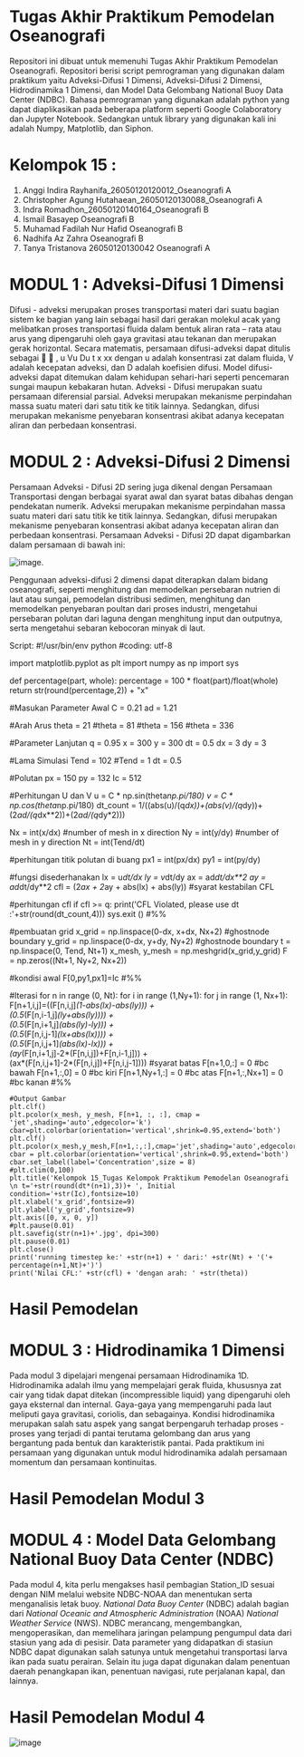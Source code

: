 # Tugas Akhir Praktikum Pemodelan Oseanografi
Repositori ini dibuat untuk memenuhi Tugas Akhir Praktikum Pemodelan Oseanografi. Repositori berisi script pemrograman yang digunakan dalam praktikum yaitu Adveksi-Difusi 1 Dimensi, Adveksi-Difusi 2 Dimensi, Hidrodinamika 1 Dimensi, dan  Model Data Gelombang National Buoy Data Center (NDBC). Bahasa pemrograman yang digunakan adalah python yang dapat diaplikasikan pada beberapa platform seperti Google Colaboratory dan Jupyter Notebook. Sedangkan untuk library yang digunakan kali ini adalah Numpy, Matplotlib, dan Siphon.
# Kelompok 15 :
1. Anggi Indira Rayhanifa_26050120120012_Oseanografi A
2. Christopher Agung Hutahaean_26050120130088_Oseanografi A
3. Indra Romadhon_26050120140164_Oseanografi B
4. Ismail Basayep Oseanografi B
5. Muhamad Fadilah Nur Hafid Oseanografi B
6. Nadhifa Az Zahra Oseanografi B
7. Tanya Tristanova 26050120130042 Oseanografi A
# MODUL 1 : Adveksi-Difusi 1 Dimensi
Difusi  - adveksi merupakan proses transportasi materi dari suatu bagian sistem ke bagian yang lain sebagai hasil dari gerakan molekul acak yang melibatkan proses transportasi fluida dalam bentuk aliran rata – rata atau arus yang dipengaruhi oleh gaya gravitasi atau tekanan dan merupakan gerak horizontal. Secara matematis, persamaan difusi-adveksi dapat ditulis sebagai   , u Vu Du t x xx dengan u adalah konsentrasi zat dalam fluida, V adalah kecepatan adveksi, dan D adalah koefisien difusi. Model difusi-adveksi dapat ditemukan dalam kehidupan sehari-hari seperti pencemaran sungai maupun kebakaran hutan. Adveksi - Difusi merupakan suatu persamaan diferensial parsial. Adveksi merupakan mekanisme perpindahan massa suatu materi dari satu titik ke titik lainnya. Sedangkan, difusi merupakan mekanisme penyebaran konsentrasi akibat adanya kecepatan aliran dan perbedaan konsentrasi.
# MODUL 2 : Adveksi-Difusi 2 Dimensi
Persamaan Adveksi - Difusi 2D sering juga dikenal dengan Persamaan Transportasi dengan berbagai syarat awal dan syarat batas dibahas dengan pendekatan numerik. Adveksi merupakan mekanisme perpindahan massa suatu materi dari satu titik ke titik lainnya. Sedangkan, difusi merupakan mekanisme penyebaran konsentrasi akibat adanya kecepatan aliran dan perbedaan konsentrasi. Persamaan Adveksi - Difusi 2D dapat digambarkan dalam persamaan di bawah ini:

![image](https://user-images.githubusercontent.com/105967038/169849733-06c4e7b0-d644-4002-aef7-2197624fb018.png). 

Penggunaan adveksi-difusi 2 dimensi dapat diterapkan dalam bidang oseanografi, seperti menghitung dan memodelkan persebaran nutrien di laut atau sungai, pemodelan distribusi sedimen, menghitung dan memodelkan penyebaran poultan dari proses industri, mengetahui persebaran polutan dari laguna dengan menghitung input dan outputnya, serta mengetahui sebaran kebocoran minyak di laut.


Script:
#!/usr/bin/env python
#coding: utf-8

import matplotlib.pyplot as plt
import numpy as np
import sys

def percentage(part, whole):
    percentage = 100 * float(part)/float(whole)
    return str(round(percentage,2)) + "x"

#Masukan Parameter Awal
C = 0.21
ad = 1.21

#Arah Arus
theta = 21
#theta = 81
#theta = 156
#theta = 336

#Parameter Lanjutan
q = 0.95
x = 300
y = 300
dt = 0.5
dx = 3
dy = 3


#Lama Simulasi
Tend = 102
#Tend = 1
dt = 0.5

#Polutan
px = 150
py = 132
Ic = 512

#Perhitungan U dan V
u = C * np.sin(theta*np.pi/180)
v = C * np.cos(theta*np.pi/180)
dt_count = 1/((abs(u)/(q*dx))+(abs(v)/(q*dy))+(2*ad/(q*dx**2))+(2*ad/(q*dy*2)))

Nx = int(x/dx)  #number of mesh in x direction
Ny = int(y/dy)  #number of mesh in y direction
Nt = int(Tend/dt)

#perhitungan titik polutan di buang
px1 = int(px/dx)
py1 = int(py/dy)

#fungsi disederhanakan
lx = u*dt/dx
ly = v*dt/dy
ax = ad*dt/dx**2
ay = ad*dt/dy**2
cfl = (2*ax + 2*ay + abs(lx) + abs(ly))  #syarat kestabilan CFL

#perhitungan cfl
if cfl >= q:
    print('CFL Violated, please use dt :'+str(round(dt_count,4)))
    sys.exit ()
#%%

#pembuatan grid 
x_grid = np.linspace(0-dx, x+dx, Nx+2) #ghostnode boundary
y_grid = np.linspace(0-dx, y+dy, Ny+2) #ghostnode boundary
t = np.linspace(0, Tend, Nt+1)
x_mesh, y_mesh = np.meshgrid(x_grid,y_grid)
F = np.zeros((Nt+1, Ny+2, Nx+2))

#kondisi awal
F[0,py1,px1]=Ic
#%%

#Iterasi
for n in range (0, Nt):
    for i in range (1,Ny+1):
        for j in range (1, Nx+1):
         F[n+1,i,j]=((F[n,i,j]*(1-abs(lx)-abs(ly))) + \
                (0.5*(F[n,i-1,j]*(ly+abs(ly)))) + \
                (0.5*(F[n,i+1,j]*(abs(ly)-ly))) + \
                (0.5*(F[n,i,j-1]*(lx+abs(lx)))) + \
                (0.5*(F[n,i,j+1]*(abs(lx)-lx))) + \
                (ay*(F[n,i+1,j]-2*(F[n,i,j])+F[n,i-1,j])) +\
                (ax*(F[n,i,j+1]-2*(F[n,i,j])+F[n,i,j-1])))
    #syarat batas
    F[n+1,0,:] = 0 #bc bawah
    F[n+1,:,0] = 0 #bc kiri
    F[n+1,Ny+1,:] = 0 #bc atas
    F[n+1,:,Nx+1] = 0 #bc kanan
#%%

    #Output Gambar
    plt.clf()
    plt.pcolor(x_mesh, y_mesh, F[n+1, :, :], cmap = 'jet',shading='auto',edgecolor='k')
    cbar=plt.colorbar(orientation='vertical',shrink=0.95,extend='both')
    plt.clf()
    plt.pcolor(x_mesh,y_mesh,F[n+1,:,:],cmap='jet',shading='auto',edgecolor='k')
    cbar = plt.colorbar(orientation='vertical',shrink=0.95,extend='both')
    cbar.set_label(label='Concentration',size = 8)
    #plt.clim(0,100)
    plt.title('Kelompok 15_Tugas Kelompok Praktikum Pemodelan Oseanografi \n t='+str(round(dt*(n+1),3))+ ', Initial condition='+str(Ic),fontsize=10)
    plt.xlabel('x_grid',fontsize=9)
    plt.ylabel('y_grid',fontsize=9)
    plt.axis([0, x, 0, y])
    #plt.pause(0.01)
    plt.savefig(str(n+1)+'.jpg', dpi=300)
    plt.pause(0.01)
    plt.close()
    print('running timestep ke:' +str(n+1) + ' dari:' +str(Nt) + '('+ percentage(n+1,Nt)+')')
    print('Nilai CFL:' +str(cfl) + 'dengan arah: ' +str(theta))
    
   # Hasil Pemodelan
   
# MODUL 3 : Hidrodinamika 1 Dimensi
Pada modul 3 dipelajari mengenai persamaan Hidrodinamika 1D. Hidrodinamika adalah ilmu yang mempelajari gerak fluida, khususnya zat cair yang tidak dapat ditekan (incompressible liquid) yang dipengaruhi oleh gaya eksternal dan internal. Gaya-gaya yang mempengaruhi pada laut meliputi gaya gravitasi, coriolis, dan sebagainya. Kondisi hidrodinamika merupakan salah satu aspek yang sangat berpengaruh terhadap proses - proses yang terjadi di pantai terutama gelombang dan arus yang bergantung pada bentuk dan karakteristik pantai. Pada praktikum ini persamaan yang digunakan untuk modul hidrodinamika adalah persamaan momentum dan persamaan kontinuitas.

# Hasil Pemodelan Modul 3

# MODUL 4 : Model Data Gelombang National Buoy Data Center (NDBC)
Pada modul 4, kita perlu mengakses hasil pembagian Station_ID sesuai dengan NIM melalui website NDBC-NOAA dan menentukan serta menganalisis letak buoy. _National Data Buoy Center_ (NDBC) adalah bagian dari _National Oceanic and Atmospheric Administration_ (NOAA) _National Weather Service_ (NWS). NDBC merancang, mengembangkan, mengoperasikan, dan memelihara jaringan pelampung pengumpul data dari stasiun yang ada di pesisir. Data parameter yang didapatkan di stasiun NDBC dapat digunakan salah satunya untuk mengetahui transportasi larva ikan pada suatu perairan. Selain itu juga dapat digunakan dalam penentuan daerah penangkapan ikan, penentuan navigasi, rute perjalanan kapal, dan lainnya. 

# Hasil Pemodelan Modul 4
![image](https://user-images.githubusercontent.com/105967038/169859582-b4f54bd9-6a0b-49c6-9a88-f0e6e9ba7ae2.png)

